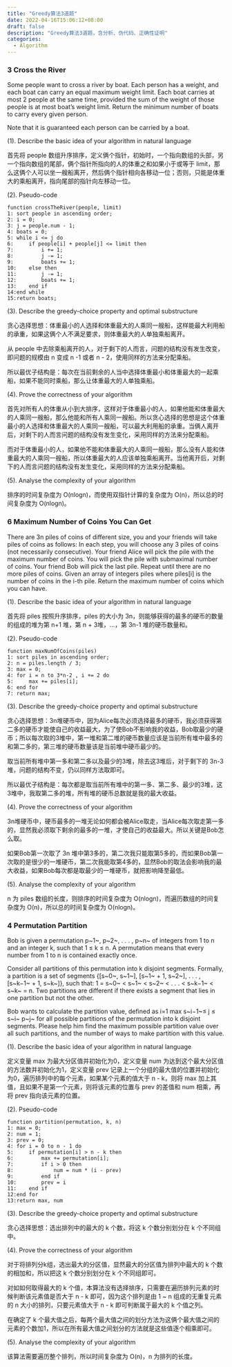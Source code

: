 ```yaml
---
title: "Greedy算法3道题"
date: 2022-04-16T15:06:12+08:00
draft: false
description: "Greedy算法3道题，含分析、伪代码、正确性证明"
categories:
  - Algorithm
---
```




### 3 Cross the River

Some people want to cross a river by boat. Each person has a weight, and each boat can carry an equal maximum weight limit. Each boat carries at most 2 people at the same time, provided the sum of the weight of those people is at most boat’s weight limit. Return the minimum number of boats to carry every given person. 

Note that it is guaranteed each person can be carried by a boat.

(1). Describe the basic idea of your algorithm in natural language

首先将 people 数组升序排序，定义俩个指针，初始时，一个指向数组的头部，另一个指向数组的尾部，俩个指针所指向的人的体重之和如果小于或等于 limit，那么这俩个人可以坐一艘船离开，然后俩个指针相向各移动一位；否则，只能是体重大的乘船离开，指向尾部的指针向左移动一位。

(2). Pseudo-code

```pseudocode
function crossTheRiver(people, limit)
1: sort people in ascending order;
2: i = 0;
3: j = people.num - 1;
4: boats = 0;
5: while i <= j do
6:     if people[i] + people[j] <= limit then
7:         i += 1;
8:         j -= 1;
9:         boats += 1;
10:    else then
11:        j -= 1;
12:        boats += 1;
13:    end if
14:end while
15:return boats;
```

(3). Describe the greedy-choice property and optimal substructure

贪心选择思想：体重最小的人选择和体重最大的人乘同一艘船，这样能最大利用船的承重，如果这俩个人不满足要求，则体重最大的人单独乘船离开。

从 people 中去除乘船离开的人，对于剩下的人而言，问题的结构没有发生改变，即问题的规模由 n 变成 n -1 或者 n - 2，使用同样的方法来分配乘船。

所以最优子结构是：每次在当前剩余的人当中选择体重最小和体重最大的一起乘船，如果不能同时乘船，那么让体重最大的人单独乘船。

(4). Prove the correctness of your algorithm

首先对所有人的体重从小到大排序，这样对于体重最小的人，如果他能和体重最大的人乘同一艘船，那么他能和所有人乘同一艘船。所以贪心选择的思想是这个体重最小的人选择和体重最大的人乘同一艘船，可以最大利用船的承重。当俩人离开后，对剩下的人而言问题的结构没有发生变化，采用同样的方法来分配乘船。

而对于体重最小的人，如果他不能和体重最大的人乘同一艘船，那么没有人能和体重最大的人乘同一艘船，所以体重最大的人应该单独乘船离开。当他离开后，对剩下的人而言问题的结构没有发生变化，采用同样的方法来分配乘船。

(5). Analyse the complexity of your algorithm

排序的时间复杂度为 O(nlogn)，而使用双指针计算的复杂度为 O(n)，所以总的时间复杂度为 O(nlogn)。



### 6 Maximum Number of Coins You Can Get

There are 3n piles of coins of different size, you and your friends will take piles of coins as follows: In each step, you will choose any 3 piles of coins (not necessarily consecutive). Your friend Alice will pick the pile with the maximum number of coins. You will pick the pile with submaximal number of coins. Your friend Bob will pick the last pile. Repeat until there are no more piles of coins. Given an array of integers piles where piles[i] is the number of coins in the i-th pile. Return the maximum number of coins which you can have.

(1). Describe the basic idea of your algorithm in natural language

首先将 piles 按照升序排序，piles 的大小为 3n，则能够获得的最多的硬币的数量的组成的堆为第 n+1 堆，第 n + 3堆，...，第 3n-1 堆的硬币数量和。

(2).  Pseudo-code

```pseudocode
function maxNumOfCoins(piles)
1: sort piles in ascending order;
2: n = piles.length / 3;
3: max = 0;
4: for i = n to 3*n-2 , i += 2 do
5:     max += piles[i];
6: end for
7: return max;
```

(3). Describe the greedy-choice property and optimal substructure

贪心选择思想：3n堆硬币中，因为Alice每次必须选择最多的硬币，我必须获得第二多的硬币才能使自己的收益最大，为了使Bob不影响我的收益，Bob取最少的硬币；所以每次取的3堆中，第一堆和第二堆的硬币数量应该是当前所有堆中最多的和第二多的，第三堆的硬币数量该是当前堆中硬币最少的。

取当前所有堆中第一多和第二多以及最少的3堆，除去这3堆后，对于剩下的 3n-3 堆，问题的结构不变，仍以同样方法取即可。

所以最优子结构是：每次都是取当前所有堆中的第一多、第二多、最少的3堆，这3堆中，我取第二多的堆，所有堆的硬币总数就是我的最大收益。

(4). Prove the correctness of your algorithm

3n堆硬币中，硬币最多的一堆无论如何都会被Alice取走，当Alice每次取走第一多的，显然我必须取下剩余的最多的一堆，才使自己的收益最大。所以关键是Bob怎么取。

如果Bob第一次取了 3n 堆中第3多的，第二次我只能取第5多的，而如果Bob第一次取的是很少的一堆硬币，第二次我能取第4多的，显然Bob的取法会影响我的最大收益，如果Bob每次都是取最少的一堆硬币，就把影响降至最低。

(5). Analyse the complexity of your algorithm

n 为 piles 数组的长度，则排序的时间复杂度为 O(nlogn)，而遍历数组的时间复杂度为 O(n)，所以总的时间复杂度为 O(nlogn)。



### 4 Permutation Partition

Bob is given a permutation p~1~, p~2~, . . . , p~n~ of integers from 1 to n and an integer k, such that 1 ≤ k ≤ n. A permutation means that every number from 1 to n is contained exactly once.

Consider all partitions of this permutation into k disjoint segments. Formally, a partition is a set of segments {[s~0~, s~1~], [s~1~ + 1, s~2~], . . . , [s~k−1~ + 1, s~k~]}, such that: 1 = s~0~ < s~1~ < s~2~ < . . . < s~k−1~ < s~k~ = n. Two partitions are different if there exists a segment that lies in one partition but not the other.

Bob wants to calculate the partition value, defined as  i=1 max s~i−1~≤ j ≤ s~i~ p~j~ for all possible partitions of the permutation into k disjoint segments. Please help him find the maximum possible partition value over all such partitions, and the number of ways to make partition with this value.

(1). Describe the basic idea of your algorithm in natural language

定义变量 max 为最大分区值并初始化为0，定义变量 num 为达到这个最大分区值的方法数并初始化为1，定义变量 prev 记录上一个分组的最大值的位置并初始化为0，遍历排列中的每个元素，如果某个元素的值大于 n - k，则将 max 加上其值，且如果不是第一个元素，则将该元素的位置与 prev 的差值和 num 相乘，再将 prev 指向该元素的位置。

(2).  Pseudo-code

```pseudocode
function partition(permutation, k, n)
1: max = 0;
2: num = 1;
3: prev = 0;
4: for i = 0 to n - 1 do
5:     if permutation[i] > n - k then
6:         max += permutation[i];
7:         if i > 0 then
8:             num = num * (i - prev)
9:         end if
10:	       prev = i
11:    end if
12:end for
13:return max, num
```

(3). Describe the greedy-choice property and optimal substructure

贪心选择思想：选出排列中的最大的 k 个数，将这 k 个数分别划分在 k 个不同组中。

(4). Prove the correctness of your algorithm

对于将排列分k组，选出最大的分区值，显然最大的分区值为排列中最大的 k 个数的相加和，所以把这 k 个数分别划分在 k 个不同组即可。

对如如何取得最大的 k 个值，本算法没有选择排序，只需要在遍历排列元素的时候判断该元素值是否大于 n - k 即可，因为这个排列是由 1 ~ n 组成的无重复元素的 n 大小的排列，只要元素值大于 n - k 即可判断属于最大的 k 个值之列。

在确定了 k 个最大值之后，每两个最大值之间的划分方法为这俩个最大值之间的元素的个数加1，所以在所有最大值之间划分的方法就是这些值逐个相乘即可。

(5). Analyse the complexity of your algorithm

该算法需要遍历整个排列，所以时间复杂度为 O(n)，n 为排列的长度。